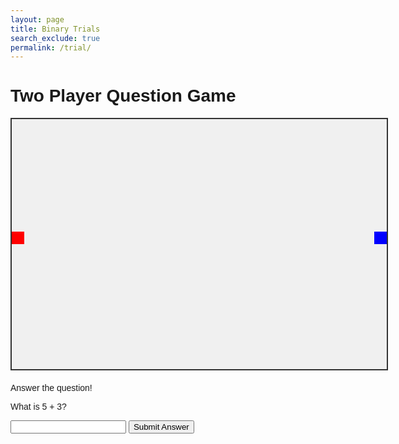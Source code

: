 ```yaml
---
layout: page
title: Binary Trials 
search_exclude: true
permalink: /trial/
---
```


<html lang="en">
<head>
    <meta charset="UTF-8">
    <meta name="viewport" content="width=device-width, initial-scale=1.0">
    <title>Two Player Question Game</title>
    <style>
        body {
            font-family: Arial, sans-serif;
        }
        .game-board {
            width: 600px;
            height: 400px;
            position: relative;
            background-color: #f0f0f0;
            border: 2px solid #333;
        }
        .player {
            width: 20px;
            height: 20px;
            position: absolute;
            background-color: red;
        }
        .player2 {
            background-color: blue;
        }
        .question-box {
            margin-top: 20px;
        }
    </style>
</head>
<body>
    <h1>Two Player Question Game</h1>
    <div class="game-board" id="gameBoard">
        <div class="player" id="player1" style="top: 180px; left: 0;"></div>
        <div class="player player2" id="player2" style="top: 180px; left: 580px;"></div>
    </div>
    
 <div class="question-box">
        <p>Answer the question!</p>
        <p id="question">What is 5 + 3?</p>
        <input type="text" id="answer" />
        <button onclick="submitAnswer()">Submit Answer</button>
    </div>
    
 <script>
        let player1Pos = 0; // Player 1 position
        let player2Pos = 580; // Player 2 position
        let currentPlayer = 1; // Player 1 starts

        const gameBoard = document.getElementById("gameBoard");
        const player1 = document.getElementById("player1");
        const player2 = document.getElementById("player2");

        const questions = [
            { question: "What is 5 + 3?", answer: "8" },
            { question: "What is 10 - 4?", answer: "6" },
            { question: "What is 7 + 2?", answer: "9" }
        ];

        let currentQuestionIndex = 0;

        function submitAnswer() {
            const answer = document.getElementById("answer").value;
            const correctAnswer = questions[currentQuestionIndex].answer;

            if (answer === correctAnswer) {
                alert("Correct! Move backwards.");
                if (currentPlayer === 1) {
                    player1Pos -= 20;
                    player1.style.left = player1Pos + "px";
                } else {
                    player2Pos += 20;
                    player2.style.left = player2Pos + "px";
                }
            } else {
                alert("Incorrect! Move forwards.");
                if (currentPlayer === 1) {
                    player1Pos += 20;
                    player1.style.left = player1Pos + "px";
                } else {
                    player2Pos -= 20;
                    player2.style.left = player2Pos + "px";
                }
            }

            // Update question and switch player
            currentQuestionIndex = (currentQuestionIndex + 1) % questions.length;
            document.getElementById("question").textContent = questions[currentQuestionIndex].question;
            document.getElementById("answer").value = '';
            currentPlayer = currentPlayer === 1 ? 2 : 1;
        }

        // Handle player movement with keyboard
        document.addEventListener("keydown", (e) => {
            if (e.key === "w" && currentPlayer === 1) {
                player1Pos -= 20;
                player1.style.left = player1Pos + "px";
            }
            if (e.key === "s" && currentPlayer === 1) {
                player1Pos += 20;
                player1.style.left = player1Pos + "px";
            }
            if (e.key === "ArrowUp" && currentPlayer === 2) {
                player2Pos -= 20;
                player2.style.left = player2Pos + "px";
            }
            if (e.key === "ArrowDown" && currentPlayer === 2) {
                player2Pos += 20;
                player2.style.left = player2Pos + "px";
            }
        });
    </script>
</body>
</html>
